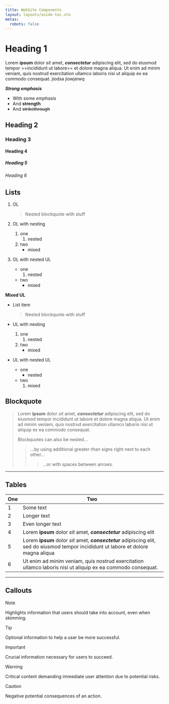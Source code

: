 ```yaml
---
title: WebSite Components
layout: layouts/aside-toc.vto
metas:
  robots: false
---
```


# Heading 1

Lorem **ipsum** dolor *sit* amet, ***consectetur*** adipiscing elit, sed do eiusmod tempor ==incididunt ut labore== et dolore magna aliqua. Ut enim ad minim veniam, quis nostrud exercitation ullamco laboris nisi ut aliquip ex ea commodo consequat. jiodsa jiowjeiwq

***Strong emphasis***
- With some *emphasis*
- And **strength**
- And ~~strikethrough~~

## Heading 2 
### Heading 3 
#### Heading 4 
##### Heading 5 
###### Heading 6 

## Lists  

1. OL

    > Nested blockquote with stuff

2. OL with nesting
    1. one
        1. nested
    2. two
        - mixed
3. OL with nested UL
    - one
        1. nested
    - two
        - mixed

**Mixed UL**

- List item

    > Nested blockquote with stuff

- UL with nesting
    1. one
        1. nested
    2. two
        - mixed
- UL with nested UL
    - one
        - nested
    - two
        1. mixed

## Blockquote

> Lorem **ipsum** dolor *sit* amet, ***consectetur*** adipiscing elit, sed do eiusmod tempor incididunt ut labore et dolore magna aliqua. Ut enim ad minim veniam, quis nostrud exercitation ullamco laboris nisi ut aliquip ex ea commodo consequat.  
> 
> Blockquotes can also be nested...
>
> > ...by using additional greater-than signs right next to each other...
> >
> > > ...or with spaces between arrows.

---

## Tables

|One | Two |
|----|-----|
|1|Some text |
|2|Longer text |
|3|Even longer text |
|4|Lorem **ipsum** dolor *sit* amet, ***consectetur*** adipiscing elit|
|5|Lorem **ipsum** dolor *sit* amet, ***consectetur*** adipiscing elit, sed do eiusmod tempor incididunt ut labore et dolore magna aliqua |.  |
|6|Ut enim ad minim veniam, quis nostrud exercitation ullamco laboris nisi ut aliquip ex ea commodo consequat.|

---

## Callouts

> [!NOTE]  
> Highlights information that users should take into account, even when skimming.

> [!TIP]
> Optional information to help a user be more successful.

> [!IMPORTANT]  
> Crucial information necessary for users to succeed.

> [!WARNING]  
> Critical content demanding immediate user attention due to potential risks.

> [!CAUTION]
> Negative potential consequences of an action.
